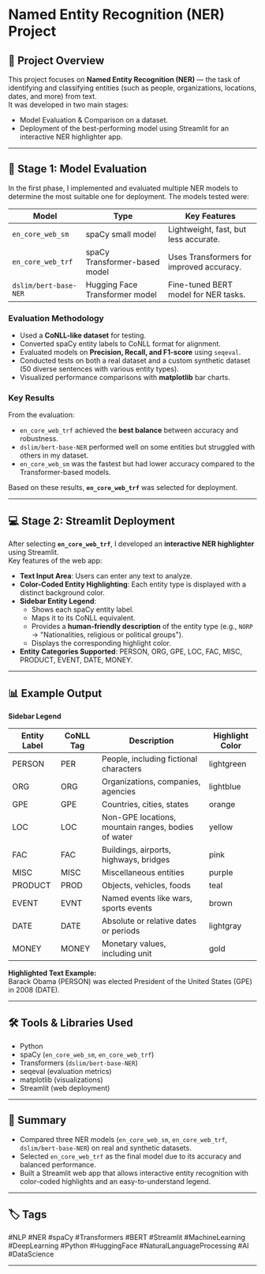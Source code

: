 # Named Entity Recognition (NER) Project

## 📌 Project Overview  
This project focuses on **Named Entity Recognition (NER)** — the task of identifying and classifying entities (such as people, organizations, locations, dates, and more) from text.  
It was developed in two main stages:

- Model Evaluation & Comparison on a dataset.  
- Deployment of the best-performing model using Streamlit for an interactive NER highlighter app.

---

## 🧪 Stage 1: Model Evaluation  

In the first phase, I implemented and evaluated multiple NER models to determine the most suitable one for deployment. The models tested were:

| Model               | Type                          | Key Features                               |
|---------------------|-------------------------------|--------------------------------------------|
| `en_core_web_sm`    | spaCy small model             | Lightweight, fast, but less accurate.      |
| `en_core_web_trf`   | spaCy Transformer-based model | Uses Transformers for improved accuracy.   |
| `dslim/bert-base-NER` | Hugging Face Transformer model | Fine-tuned BERT model for NER tasks.      |

### Evaluation Methodology  
- Used a **CoNLL-like dataset** for testing.  
- Converted spaCy entity labels to CoNLL format for alignment.  
- Evaluated models on **Precision, Recall, and F1-score** using `seqeval`.  
- Conducted tests on both a real dataset and a custom synthetic dataset (50 diverse sentences with various entity types).  
- Visualized performance comparisons with **matplotlib** bar charts.

### Key Results  
From the evaluation:  
- `en_core_web_trf` achieved the **best balance** between accuracy and robustness.  
- `dslim/bert-base-NER` performed well on some entities but struggled with others in my dataset.  
- `en_core_web_sm` was the fastest but had lower accuracy compared to the Transformer-based models.

Based on these results, **`en_core_web_trf`** was selected for deployment.

---

## 💻 Stage 2: Streamlit Deployment  

After selecting **`en_core_web_trf`**, I developed an **interactive NER highlighter** using Streamlit.  
Key features of the web app:

- **Text Input Area**: Users can enter any text to analyze.  
- **Color-Coded Entity Highlighting**: Each entity type is displayed with a distinct background color.  
- **Sidebar Entity Legend**:  
  - Shows each spaCy entity label.  
  - Maps it to its CoNLL equivalent.  
  - Provides a **human-friendly description** of the entity type (e.g., `NORP` → "Nationalities, religious or political groups").  
  - Displays the corresponding highlight color.  
- **Entity Categories Supported**: PERSON, ORG, GPE, LOC, FAC, MISC, PRODUCT, EVENT, DATE, MONEY.

---

## 📊 Example Output  

**Sidebar Legend**  

| Entity Label | CoNLL Tag | Description                                  | Highlight Color |
|--------------|-----------|----------------------------------------------|-----------------|
| PERSON       | PER       | People, including fictional characters       | lightgreen      |
| ORG          | ORG       | Organizations, companies, agencies           | lightblue       |
| GPE          | GPE       | Countries, cities, states                     | orange          |
| LOC          | LOC       | Non-GPE locations, mountain ranges, bodies of water | yellow          |
| FAC          | FAC       | Buildings, airports, highways, bridges       | pink            |
| MISC         | MISC      | Miscellaneous entities                        | purple          |
| PRODUCT      | PROD      | Objects, vehicles, foods                      | teal            |
| EVENT        | EVNT      | Named events like wars, sports events         | brown           |
| DATE         | DATE      | Absolute or relative dates or periods         | lightgray       |
| MONEY        | MONEY     | Monetary values, including unit               | gold            |

**Highlighted Text Example:**  
Barack Obama (PERSON) was elected President of the United States (GPE) in 2008 (DATE).

---

## 🛠 Tools & Libraries Used  
- Python  
- spaCy (`en_core_web_sm`, `en_core_web_trf`)  
- Transformers (`dslim/bert-base-NER`)  
- seqeval (evaluation metrics)  
- matplotlib (visualizations)  
- Streamlit (web deployment)  

---

## 📌 Summary  
- Compared three NER models (`en_core_web_sm`, `en_core_web_trf`, `dslim/bert-base-NER`) on real and synthetic datasets.  
- Selected `en_core_web_trf` as the final model due to its accuracy and balanced performance.  
- Built a Streamlit web app that allows interactive entity recognition with color-coded highlights and an easy-to-understand legend.

---

## 🏷️ Tags  
#NLP #NER #spaCy #Transformers #BERT #Streamlit #MachineLearning #DeepLearning #Python #HuggingFace #NaturalLanguageProcessing #AI #DataScience

---

